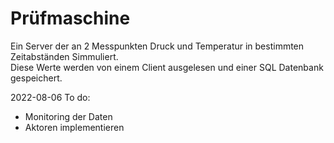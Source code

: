 # Prüfmaschine

Ein Server der an 2 Messpunkten Druck und Temperatur in bestimmten Zeitabständen Simmuliert. \
Diese Werte werden von einem Client ausgelesen und einer SQL Datenbank gespeichert.

2022-08-06 To do:
  - Monitoring der Daten
  - Aktoren implementieren
